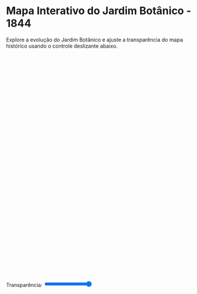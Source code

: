 # Mapa Interativo do Jardim Botânico - 1844  

Explore a evolução do Jardim Botânico e ajuste a transparência do mapa histórico usando o controle deslizante abaixo.

<div id="map" style="height: 600px; margin-bottom: 10px;"></div>

<label for="opacityRange">Transparência: </label>
<input type="range" id="opacityRange" min="0" max="1" step="0.1" value="1">

<!-- Adicionando as bibliotecas Leaflet.js -->
<link
  rel="stylesheet"
  href="https://unpkg.com/leaflet@1.7.1/dist/leaflet.css"
/>
<script src="https://unpkg.com/leaflet@1.7.1/dist/leaflet.js"></script>

<script>
  // Inicializando o mapa
  var map = L.map('map').setView([-22.9711, -43.2247], 13); // Coordenadas centrais

  // Adicionando o mapa base (OpenStreetMap)
  L.tileLayer('https://{s}.tile.openstreetmap.org/{z}/{x}/{y}.png', {
    maxZoom: 19,
  }).addTo(map);

  // Adicionando o mapa histórico de 1844 como camada
  var map1844 = L.imageOverlay(
    'https://raw.githubusercontent.com/nokiahg/media/main/1844.jpeg',
    [[-22.9314, -43.2706], [-23.0170, -43.1776]], // Coordenadas ajustadas
    { opacity: 1 } // Inicia com opacidade 100%
  );

  // Exibir a camada de 1844 no início
  map1844.addTo(map);

  // Controle de Transparência (Slider)
  var opacityRange = document.getElementById('opacityRange');
  opacityRange.addEventListener('input', function () {
    var opacity = parseFloat(this.value); // Converte para número
    map1844.setOpacity(opacity); // Altera a opacidade da camada
  });
</script>
